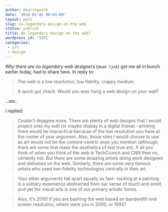 ```yaml
---
author: dealingwith
date: '2010-01-02 00:03:00'
layout: post
slug: no-legendary-design-on-the-web
status: publish
title: No legendary design on the web?
wordpress_id: '3251'
categories:
 - art
 - design
---
```


_Why there are no legendary web designers_ (`dead link`) got me all in bunch earlier
today, had to share here. In reply to:

> The web is a low resolution, low fidelity, crappy medium.

> A quick gut check: Would you ever hang a web design on your wall?

...etc.

I replied:

> Couldn't disagree more. There are plenty of web designs that I would project
onto my wall (or maybe display in a digital frame)--printing them would be
impractical because of the low resolution you have at the center of your
argument. Also, those sites I would choose to use as art would not be the
content-centric ones you mention (although there are some that make the
aesthetics of text true art). If all you think of when you think of the web is
TechCrunch and CNN then no, certainly not. But there are some amazing artists
doing work designed and delivered on the web. Similarly, there are some very
famous artists who used low-fidelity technologies centrally in their art.

> Your other arguments fall apart equally as fast--looking at a painting is a
solitary experience abstracted from our sense of touch and smell, and yet the
visual arts is one of our primary artistic forms.

> Also, it's 2010! If you are bashing the web based on bandwidth and screen
resolution, where were you in 2000, or 1995?

   

